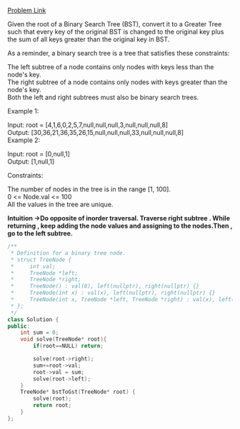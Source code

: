 [Problem Link](https://leetcode.com/problems/binary-search-tree-to-greater-sum-tree/description/?envType=daily-question&envId=2024-06-25)<br>

Given the root of a Binary Search Tree (BST), convert it to a Greater Tree such that every key of the original BST is changed to the original key plus the sum of all keys greater than the original key in BST.<br>




As a reminder, a binary search tree is a tree that satisfies these constraints:<br>

The left subtree of a node contains only nodes with keys less than the node's key.<br>
The right subtree of a node contains only nodes with keys greater than the node's key.<br>
Both the left and right subtrees must also be binary search trees.<br>


 

Example 1:<br>




Input: root = [4,1,6,0,2,5,7,null,null,null,3,null,null,null,8]<br>
Output: [30,36,21,36,35,26,15,null,null,null,33,null,null,null,8]<br>
Example 2:<br>

Input: root = [0,null,1]<br>
Output: [1,null,1]<br>
 

Constraints:<br>

The number of nodes in the tree is in the range [1, 100].<br>
0 <= Node.val <= 100<br>
All the values in the tree are unique.<br>

__Intuition ->Do opposite of inorder traversal. Traverse right subtree . While returning , keep adding the node values and assigning to the nodes.Then , go to the left subtree.__

```C++
/**
 * Definition for a binary tree node.
 * struct TreeNode {
 *     int val;
 *     TreeNode *left;
 *     TreeNode *right;
 *     TreeNode() : val(0), left(nullptr), right(nullptr) {}
 *     TreeNode(int x) : val(x), left(nullptr), right(nullptr) {}
 *     TreeNode(int x, TreeNode *left, TreeNode *right) : val(x), left(left), right(right) {}
 * };
 */
class Solution {
public:
    int sum = 0;
    void solve(TreeNode* root){
        if(root==NULL) return;

        solve(root->right);
        sum+=root->val;
        root->val = sum;
        solve(root->left);
    }
    TreeNode* bstToGst(TreeNode* root) {
        solve(root);
        return root;
    }
};
```
